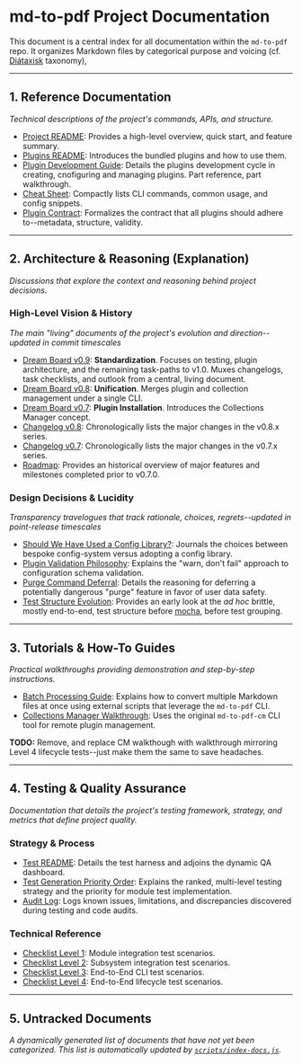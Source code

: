 # md-to-pdf Project Documentation

This document is a central index for all documentation within the `md-to-pdf` repo.
It organizes Markdown files by categorical purpose and voicing (cf. [Diátaxisk](https://diataxis.fr/) taxonomy),


---

## 1. Reference Documentation
*Technical descriptions of the project's commands, APIs, and structure.*

* [Project README](../README.md): Provides a high-level overview, quick start, and feature summary.
* [Plugins README](../plugins/README.md): Introduces the bundled plugins and how to use them.
* [Plugin Development Guide](plugin-development.md): 
  Details the plugins development cycle in creating, cnofiguring and managing plugins. Part reference, part walkthrough.
* [Cheat Sheet](cheat-sheet.md): Compactly lists CLI commands, common usage, and config snippets.
* [Plugin Contract](plugin-contract.md): Formalizes the contract that all plugins should adhere to--metadata, structure, validity.

---

## 2. Architecture & Reasoning (Explanation)
*Discussions that explore the context and reasoning behind project decisions.*

### High-Level Vision & History
*The main "living" documents of the project's evolution and direction--updated in commit timescales*

* [Dream Board v0.9](dream-board-v0.9.md): **Standardization**. Focuses on testing, plugin architecture, and the remaining task-paths to v1.0.
  Muxes changelogs, task checklists, and outlook from a central, living document.
* [Dream Board v0.8](dream-board-v0.8.md): **Unification**. Merges plugin and collection management under a single CLI.
* [Dream Board v0.7](dream-board-v0.7.md): **Plugin Installation**. Introduces the Collections Manager concept.
* [Changelog v0.8](changelog-v0.8.md): Chronologically lists the major changes in the v0.8.x series.
* [Changelog v0.7](changelog-v0.7.md): Chronologically lists the major changes in the v0.7.x series.
* [Roadmap](roadmap.md): Provides an historical overview of major features and milestones completed prior to v0.7.0.

### Design Decisions & Lucidity
*Transparency travelogues that track rationale, choices, regrets--updated in point-release timescales*

* [Should We Have Used a Config Library?](lucidity/should-we-have-used-a-config-library.md):
  Journals the choices between bespoke config-system versus adopting a config library.
* [Plugin Validation Philosophy](lucidity/schema-validation-philosophy.md):
  Explains the "warn, don't fail" approach to configuration schema validation.
* [Purge Command Deferral](lucidity/purge.md):
  Details the reasoning for deferring a potentially dangerous "purge" feature in favor of user data safety.
* [Test Structure Evolution](lucidity/current-vs-proposed-test-structure.md):
  Provides an early look at the *ad hoc* brittle, mostly end-to-end, test structure before 
  [mocha](https://mochajs.org/), before test grouping.

---

## 3. Tutorials & How-To Guides

*Practical walkthroughs providing demonstration and step-by-step instructions.*

* [Batch Processing Guide](batch-processing-guide.md): Explains how to convert multiple Markdown files at once using external scripts that leverage the `md-to-pdf` CLI.
* [Collections Manager Walkthrough](../src/collections-manager/walkthrough.md):
  Uses the original `md-to-pdf-cm` CLI tool for remote plugin management.

**TODO:** Remove, and replace CM walkthough with walkthrough mirroring Level 4 lifecycle tests--just make them the same to save headaches.

---

## 4. Testing & Quality Assurance
*Documentation that details the project's testing framework, strategy, and metrics that define project quality.*

### Strategy & Process
* [Test README](../test/README.md):
  Details the test harness and adjoins the dynamic QA dashboard.
* [Test Generation Priority Order](../test/docs/test-generation-priority-order.md):
  Explains the ranked, multi-level testing strategy and the priority for module test implementation.
* [Audit Log](../test/docs/audit-log.md): 
  Logs known issues, limitations, and discrepancies discovered during testing and code audits.

### Technical Reference
* [Checklist Level 1](../test/docs/checklist-level-1.md): Module integration test scenarios.
* [Checklist Level 2](../test/docs/checklist-level-2.md): Subsystem integration test scenarios.
* [Checklist Level 3](../test/docs/checklist-level-3.md): End-to-End CLI test scenarios.
* [Checklist Level 4](../test/docs/checklist-level-4.md): End-to-End lifecycle test scenarios.

---

## 5. Untracked Documents
*A dynamically generated list of documents that have not yet been categorized.*
*This list is automatically updated by [`scripts/index-docs.js`](../scripts/index-docs.js).*

<!-- etc-start -->

<!-- etc-end -->

